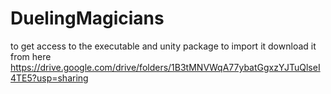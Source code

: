 # DuelingMagicians
to get access to the executable and unity package to import it download it from here https://drive.google.com/drive/folders/1B3tMNVWqA77ybatGgxzYJTuQlseI4TE5?usp=sharing
